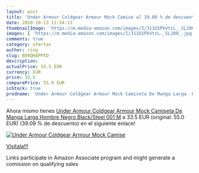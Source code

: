 ```yaml
---
layout: post
title: 'Under Armour Coldgear Armour Mock Camise al 39.09 % de descuento'
date: 2020-10-13 11:54:13
thumbnailImage: 'https://m.media-amazon.com/images/I/311U1PkVtcL._SL200_.jpg'
images: [ 'https://m.media-amazon.com/images/I/311U1PkVtcL._SL200_.jpg' ]
comments: true
category: ofertas
author: ring
slug: B00QHAPPXO
description:
actualPrice: 33.5 EUR
currency: EUR
price: 33.5
comparePrice: 55.0 EUR
inStock: true
prodname: 'Under Armour Coldgear Armour Mock Camiseta De Manga Larga  Hombre  Negro  Black/Steel 001   M'
---
```


Ahora mismo tienes [Under Armour Coldgear Armour Mock Camiseta De Manga Larga  Hombre  Negro  Black/Steel 001   M](https://www.amazon.es/dp/B00QHAPPXO/?tag=tolees-21) a 33.5 EUR (original: 55.0 EUR) (39.09 %  de descuento) en el siguiente enlace!

[![Under Armour Coldgear Armour Mock Camise](https://m.media-amazon.com/images/I/311U1PkVtcL._SL200_.jpg)](https://www.amazon.es/dp/B00QHAPPXO/?tag=tolees-21)

[Visítala!!!](https://www.amazon.es/dp/B00QHAPPXO/?tag=tolees-21)

Links participate in Amazon Associate program and might generate a comission on qualifying sales
